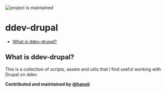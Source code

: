 <!-- [![tests](https://github.com/hanoii/ddev-drupal/actions/workflows/tests.yml/badge.svg)](https://github.com/hanoii/ddev-drupal/actions/workflows/tests.yml) -->

![project is maintained](https://img.shields.io/maintenance/yes/2024.svg)

# ddev-drupal

<!-- toc -->

- [What is ddev-drupal?](#what-is-ddev-drupal)

<!-- tocstop -->

## What is ddev-drupal?

This is a collection of scripts, assets and utils that I find useful working
with Drupal on ddev.

**Contributed and maintained by [@hanoii](https://github.com/hanoii)**
